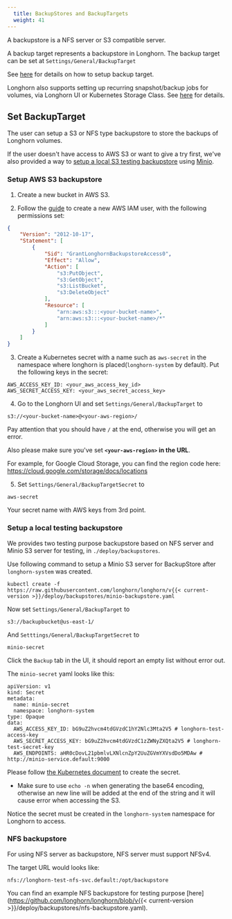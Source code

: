 ```yaml
---
  title: BackupStores and BackupTargets
  weight: 41
---
```


A backupstore is a NFS server or S3 compatible server.

A backup target represents a backupstore in Longhorn. The backup target can be set at `Settings/General/BackupTarget`

See [here](#set-backuptarget) for details on how to setup backup target.

Longhorn also supports setting up recurring snapshot/backup jobs for volumes, via Longhorn UI or Kubernetes Storage Class. See [here](../scheduling-backups-and-snapshots) for details.

## Set BackupTarget

The user can setup a S3 or NFS type backupstore to store the backups of Longhorn volumes.

If the user doesn't have access to AWS S3 or want to give a try first, we've also provided a way to [setup a local S3 testing backupstore](#setup-a-local-testing-backupstore) using [Minio](https://minio.io/).

### Setup AWS S3 backupstore
1. Create a new bucket in AWS S3.

2. Follow the [guide](https://docs.aws.amazon.com/IAM/latest/UserGuide/id_users_create.html#id_users_create_console) to create a new AWS IAM user, with the following permissions set:

```json
{
    "Version": "2012-10-17",
    "Statement": [
        {
            "Sid": "GrantLonghornBackupstoreAccess0",
            "Effect": "Allow",
            "Action": [
                "s3:PutObject",
                "s3:GetObject",
                "s3:ListBucket",
                "s3:DeleteObject"
            ],
            "Resource": [
                "arn:aws:s3:::<your-bucket-name>",
                "arn:aws:s3:::<your-bucket-name>/*"
            ]
        }
    ]
}
```


3. Create a Kubernetes secret with a name such as `aws-secret` in the namespace where longhorn is placed(`longhorn-system` by default). Put the following keys in the secret:

```shell
AWS_ACCESS_KEY_ID: <your_aws_access_key_id>
AWS_SECRET_ACCESS_KEY: <your_aws_secret_access_key>
```

4. Go to the Longhorn UI and set `Settings/General/BackupTarget` to

```text
s3://<your-bucket-name>@<your-aws-region>/
```

Pay attention that you should have `/` at the end, otherwise you will get an error.

Also please make sure you've set **`<your-aws-region>` in the URL**.

For example, for Google Cloud Storage, you can find the region code here: https://cloud.google.com/storage/docs/locations

5.  Set `Settings/General/BackupTargetSecret` to

```
aws-secret
```
Your secret name with AWS keys from 3rd point.

### Setup a local testing backupstore
We provides two testing purpose backupstore based on NFS server and Minio S3 server for testing, in `./deploy/backupstores`.

Use following command to setup a Minio S3 server for BackupStore after `longhorn-system` was created.
```
kubectl create -f https://raw.githubusercontent.com/longhorn/longhorn/v{{< current-version >}}/deploy/backupstores/minio-backupstore.yaml
```

Now set `Settings/General/BackupTarget` to
```
s3://backupbucket@us-east-1/
```
And `Setttings/General/BackupTargetSecret` to
```
minio-secret
```
Click the `Backup` tab in the UI, it should report an empty list without error out.

The `minio-secret` yaml looks like this:
```
apiVersion: v1
kind: Secret
metadata:
  name: minio-secret
  namespace: longhorn-system
type: Opaque
data:
  AWS_ACCESS_KEY_ID: bG9uZ2hvcm4tdGVzdC1hY2Nlc3Mta2V5 # longhorn-test-access-key
  AWS_SECRET_ACCESS_KEY: bG9uZ2hvcm4tdGVzdC1zZWNyZXQta2V5 # longhorn-test-secret-key
  AWS_ENDPOINTS: aHR0cDovL21pbmlvLXNlcnZpY2UuZGVmYXVsdDo5MDAw # http://minio-service.default:9000
```
Please follow [the Kubernetes document](https://kubernetes.io/docs/concepts/configuration/secret/#creating-a-secret-manually) to create the secret.
* Make sure to use `echo -n` when generating the base64 encoding, otherwise an new line will be added at the end of the string and it will cause error when accessing the S3.

Notice the secret must be created in the `longhorn-system` namespace for Longhorn to access.


### NFS backupstore

For using NFS server as backupstore, NFS server must support NFSv4.

The target URL would looks like:
```
nfs://longhorn-test-nfs-svc.default:/opt/backupstore
```

You can find an example NFS backupstore for testing purpose [here](https://github.com/longhorn/longhorn/blob/v{{< current-version >}}/deploy/backupstores/nfs-backupstore.yaml).